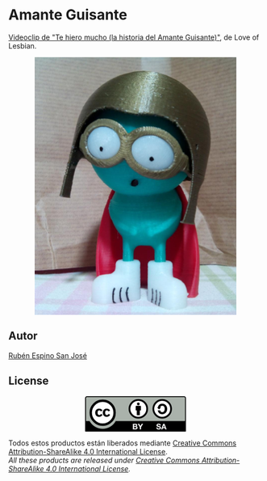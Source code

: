 # Amante Guisante

[Videoclip de "Te hiero mucho (la historia del Amante Guisante)"](https://www.youtube.com/watch?v=b0rUuqwiUCc), de Love of Lesbian.

<p align="center">
<img src="Amante Guisante/images/Amante Guisante.jpg" width="400" align = "center">
</p>

## Autor
[Rubén Espino San José](https://github.com/Resaj)

## License
<p align="center">
<img src="license/by-sa.png" align = "center">
</p>

Todos estos productos están liberados mediante [Creative Commons Attribution-ShareAlike 4.0 International License](http://creativecommons.org/licenses/by-sa/4.0/).  
_All these products are released under [Creative Commons Attribution-ShareAlike 4.0 International License](http://creativecommons.org/licenses/by-sa/4.0/)._
